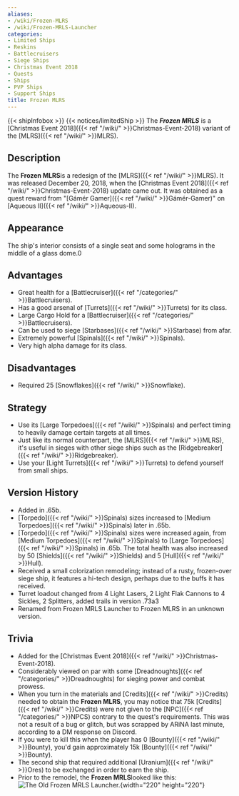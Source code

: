 ```yaml
---
aliases:
- /wiki/Frozen-MLRS
- /wiki/Frozen-MRLS-Launcher
categories:
- Limited Ships
- Reskins
- Battlecruisers
- Siege Ships
- Christmas Event 2018
- Quests
- Ships
- PVP Ships
- Support Ships
title: Frozen MLRS
---
```


{{< shipInfobox >}} {{< notices/limitedShip >}} The **_Frozen MRLS_** is a [Christmas Event 2018]({{< ref "/wiki/" >}}Christmas-Event-2018) variant of the [MLRS]({{< ref "/wiki/" >}}MLRS). 

## Description

The **Frozen MLRS**is a redesign of the [MLRS]({{< ref "/wiki/" >}}MLRS). It was released December 20, 2018, when the [Christmas Event 2018]({{< ref "/wiki/" >}}Christmas-Event-2018) update came out. It was obtained as a quest reward from "[Gámér Gamer]({{< ref "/wiki/" >}}Gámér-Gamer)" on [Aqueous II]({{< ref "/wiki/" >}}Aqueous-II).

## Appearance

The ship's interior consists of a single seat and some holograms in the middle of a glass dome.0

## Advantages

- Great health for a [Battlecruiser]({{< ref "/categories/" >}}Battlecruisers).
- Has a good arsenal of [Turrets]({{< ref "/wiki/" >}}Turrets) for its class.
- Large Cargo Hold for a [Battlecruiser]({{< ref "/categories/" >}}Battlecruisers).
- Can be used to siege [Starbases]({{< ref "/wiki/" >}}Starbase) from afar.
- Extremely powerful [Spinals]({{< ref "/wiki/" >}}Spinals).
- Very high alpha damage for its class.

## Disadvantages

- Required 25 [Snowflakes]({{< ref "/wiki/" >}}Snowflake).

## Strategy

- Use its [Large Torpedoes]({{< ref "/wiki/" >}}Spinals) and perfect timing to heavily damage certain targets at all times.
- Just like its normal counterpart, the [MLRS]({{< ref "/wiki/" >}}MLRS), it's useful in sieges with other siege ships such as the [Ridgebreaker]({{< ref "/wiki/" >}}Ridgebreaker).
- Use your [Light Turrets]({{< ref "/wiki/" >}}Turrets) to defend yourself from small ships.

## Version History 

- Added in .65b.
- [Torpedo]({{< ref "/wiki/" >}}Spinals) sizes increased to [Medium Torpedoes]({{< ref "/wiki/" >}}Spinals) later in .65b.
- [Torpedo]({{< ref "/wiki/" >}}Spinals) sizes were increased again, from [Medium Torpedoes]({{< ref "/wiki/" >}}Spinals) to [Large Torpedoes]({{< ref "/wiki/" >}}Spinals) in .65b. The total health was also increased by 50 [Shields]({{< ref "/wiki/" >}}Shields) and 5 [Hull]({{< ref "/wiki/" >}}Hull).
- Received a small colorization remodeling; instead of a rusty, frozen-over siege ship, it features a hi-tech design, perhaps due to the buffs it has received.
- Turret loadout changed from 4 Light Lasers, 2 Light Flak Cannons to 4 Sickles, 2 Splitters, added trails in version .73a3
- Renamed from Frozen MRLS Launcher to Frozen MLRS in an unknown version.

## Trivia

- Added for the [Christmas Event 2018]({{< ref "/wiki/" >}}Christmas-Event-2018).
- Considerably viewed on par with some [Dreadnoughts]({{< ref "/categories/" >}}Dreadnoughts) for sieging power and combat prowess.
- When you turn in the materials and [Credits]({{< ref "/wiki/" >}}Credits) needed to obtain the **Frozen MLRS**, you may notice that 75k [Credits]({{< ref "/wiki/" >}}Credits) were not given to the [NPC]({{< ref "/categories/" >}}NPCS) contrary to the quest's requirements. This was not a result of a bug or glitch, but was scrapped by ARiNA last minute, according to a DM response on Discord.
- If you were to kill this when the player has 0 [Bounty]({{< ref "/wiki/" >}}Bounty), you'd gain approximately 15k [Bounty]({{< ref "/wiki/" >}}Bounty).
- The second ship that required additional [Uranium]({{< ref "/wiki/" >}}Ores) to be exchanged in order to earn the ship.
- Prior to the remodel, the **Frozen MRLS**looked like this: ![The Old
Frozen MRLS
Launcher.](Frozen_MRLS_Launcher.jpg "The Old Frozen MRLS Launcher."){width="220" height="220"}